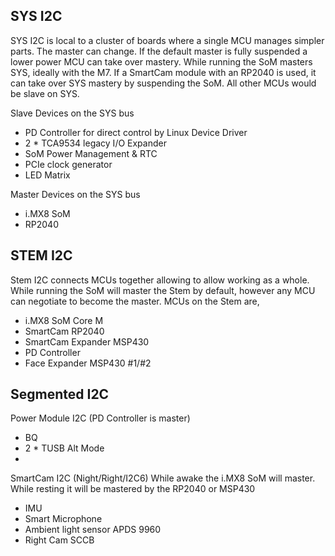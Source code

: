 ## SYS I2C

SYS I2C is local to a cluster of boards where a single MCU manages simpler parts.
The master can change. If the default master is fully suspended a lower power MCU can take over mastery.
While running the SoM masters SYS, ideally with the M7.
If a SmartCam module with an RP2040 is used, it can take over SYS mastery by suspending the SoM.
All other MCUs would be slave on SYS.

Slave Devices on the SYS bus

- PD Controller for direct control by Linux Device Driver
- 2 * TCA9534 legacy I/O Expander
- SoM Power Management & RTC
- PCIe clock generator
- LED Matrix

Master Devices on the SYS bus

- i.MX8 SoM
- RP2040


## STEM I2C

Stem I2C connects MCUs together allowing to allow working as a whole.
While running the SoM will master the Stem by default, however any MCU can negotiate to become the 
master. MCUs on the Stem are,

- i.MX8 SoM Core M
- SmartCam RP2040
- SmartCam Expander MSP430
- PD Controller
- Face Expander MSP430 #1/#2


## Segmented I2C

Power Module I2C (PD Controller is master)

- BQ
- 2 * TUSB Alt Mode
- 

SmartCam I2C (Night/Right/I2C6)
While awake the i.MX8 SoM will master.
While resting it will be mastered by the RP2040 or MSP430

- IMU
- Smart Microphone
- Ambient light sensor APDS 9960
- Right Cam SCCB
